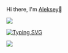 Hi there, I'm [Aleksey](https://github.com/Aleksey2710)👋

![](https://github.com/blackcater/blackcater/raw/main/images/Hi.gif)
 
[![Typing SVG](https://readme-typing-svg.herokuapp.com?color=%2336BCF7&lines=Computer+science+student)](https://git.io/typing-svg)


![](https://github.com/Aleksey2710/statistic/blob/master/themes/atom.svg)
<!--
**Aleksey2710/Aleksey2710** is a ✨ _special_ ✨ repository because its `README.md` (this file) appears on your GitHub profile.

Here are some ideas to get you started:

- 🔭 I’m currently working on ...
- 🌱 I’m currently learning ...
- 👯 I’m looking to collaborate on ...
- 🤔 I’m looking for help with ...
- 💬 Ask me about ...
- 📫 How to reach me: ...
- 😄 Pronouns: ...
- ⚡ Fun fact: ...
-->
